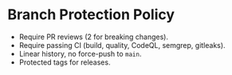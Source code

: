 
# Branch Protection Policy

- Require PR reviews (2 for breaking changes).
- Require passing CI (build, quality, CodeQL, semgrep, gitleaks).
- Linear history, no force-push to `main`.
- Protected tags for releases.
